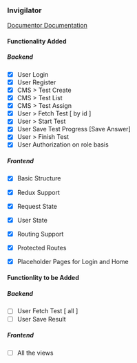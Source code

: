 ### Invigilator

[Documentor Documentation](https://documenter.getpostman.com/view/5108070/T1LV94T7)

#### Functionality Added

##### Backend

- [x] User Login
- [x] User Register
- [x] CMS > Test Create
- [x] CMS > Test List
- [x] CMS > Test Assign
- [x] User > Fetch Test [ by id ]
- [x] User > Start Test
- [x] User Save Test Progress [Save Answer]
- [x] User > Finish Test
- [x] User Authorization on role basis

##### Frontend
- [x] Basic Structure
- [x] Redux Support
- [x] Request State 
- [x] User State
- [x] Routing Support
- [x] Protected Routes
- [x] Placeholder Pages for Login and Home


#### Functionlity to be Added

##### Backend

- [ ] User Fetch Test [ all ]
- [ ] User Save Result

##### Frontend

- [ ] All the views
